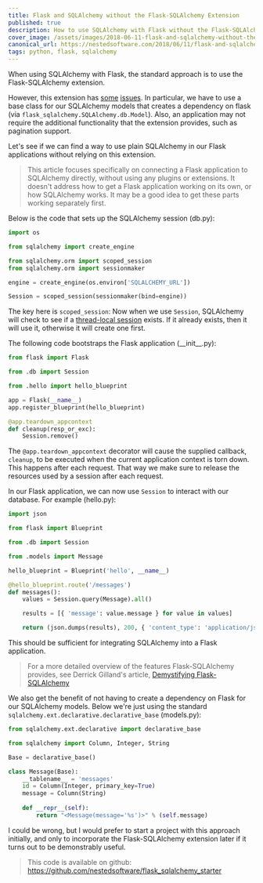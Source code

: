 ```yaml
---
title: Flask and SQLAlchemy without the Flask-SQLAlchemy Extension
published: true
description: How to use SQLAlchemy with Flask without the Flask-SQLAlchemy extension
cover_image: /assets/images/2018-06-11-flask-and-sqlalchemy-without-the-flask-sqlalchemy-extension-3cf8.34704/ep5jkljpqv8hjr07rtbo.jpg
canonical_url: https://nestedsoftware.com/2018/06/11/flask-and-sqlalchemy-without-the-flask-sqlalchemy-extension-3cf8.34704.html
tags: python, flask, sqlalchemy
---
```


When using SQLAlchemy with Flask, the standard approach is to use the Flask-SQLAlchemy extension. 

However, this extension has [some](https://github.com/mitsuhiko/flask-sqlalchemy/pull/250#issuecomment-77504337) [issues](https://stackoverflow.com/questions/28789063/associate-external-class-model-with-flask-sqlalchemy). In particular, we have to use a base class for our SQLAlchemy models that creates a dependency on flask (via `flask_sqlalchemy.SQLAlchemy.db.Model`). Also, an application may not require the additional functionality that the extension provides, such as pagination support.

Let's see if we can find a way to use plain SQLAlchemy in our Flask applications without relying on this extension. 

> This article focuses specifically on connecting a Flask application to SQLAlchemy directly, without using any plugins or extensions. It doesn't address how to get a Flask application working on its own, or how SQLAlchemy works. It may be a good idea to get these parts working separately first.

Below is the code that sets up the SQLAlchemy session (db.py):

```python
import os

from sqlalchemy import create_engine

from sqlalchemy.orm import scoped_session
from sqlalchemy.orm import sessionmaker

engine = create_engine(os.environ['SQLALCHEMY_URL'])

Session = scoped_session(sessionmaker(bind=engine))
```

The key here is `scoped_session`: Now when we use `Session`, SQLAlchemy will check to see if a [thread-local session](http://docs.sqlalchemy.org/en/latest/orm/contextual.html#unitofwork-contextual) exists. If it already exists, then it will use it, otherwise it will create one first. 

The following code bootstraps the Flask application (\_\_init\_\_.py):

```python
from flask import Flask

from .db import Session

from .hello import hello_blueprint

app = Flask(__name__)
app.register_blueprint(hello_blueprint)

@app.teardown_appcontext
def cleanup(resp_or_exc):
    Session.remove()
```
The `@app.teardown_appcontext` decorator will cause the supplied callback, `cleanup`, to be executed when the current application context is torn down. This happens after each request. That way we make sure to release the resources used by a session after each request.

In our Flask application, we can now use `Session` to interact with our database. For example (hello.py):

```python
import json

from flask import Blueprint

from .db import Session

from .models import Message

hello_blueprint = Blueprint('hello', __name__)

@hello_blueprint.route('/messages')
def messages():
    values = Session.query(Message).all()

    results = [{ 'message': value.message } for value in values]

    return (json.dumps(results), 200, { 'content_type': 'application/json' })
```

This should be sufficient for integrating SQLAlchemy into a Flask application. 

>For a more detailed overview of the features Flask-SQLAlchemy provides, see Derrick Gilland's article, [Demystifying Flask-SQLAlchemy](http://derrickgilland.com/posts/demystifying-flask-sqlalchemy/)

We also get the benefit of not having to create a dependency on Flask for our SQLAlchemy models. Below we're just using the standard `sqlalchemy.ext.declarative.declarative_base` (models.py):

```python
from sqlalchemy.ext.declarative import declarative_base

from sqlalchemy import Column, Integer, String

Base = declarative_base()

class Message(Base):
    __tablename__ = 'messages'
    id = Column(Integer, primary_key=True)
    message = Column(String)
    
    def __repr__(self):
        return "<Message(message='%s')>" % (self.message)
```

I could be wrong, but I would prefer to start a project with this approach initially, and only to incorporate the Flask-SQLAlchemy extension later if it turns out to be demonstrably useful. 

>This code is available on github: https://github.com/nestedsoftware/flask_sqlalchemy_starter